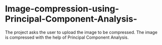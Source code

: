# Image-compression-using-Principal-Component-Analysis-
The project asks the user to upload the image to be compressed. The image is compressed with the help of Principal Component Analysis. 
